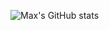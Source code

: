 ![Max's GitHub stats](https://github-readme-stats.vercel.app/api?username=max-paul&show_icons=true&theme=radical)
